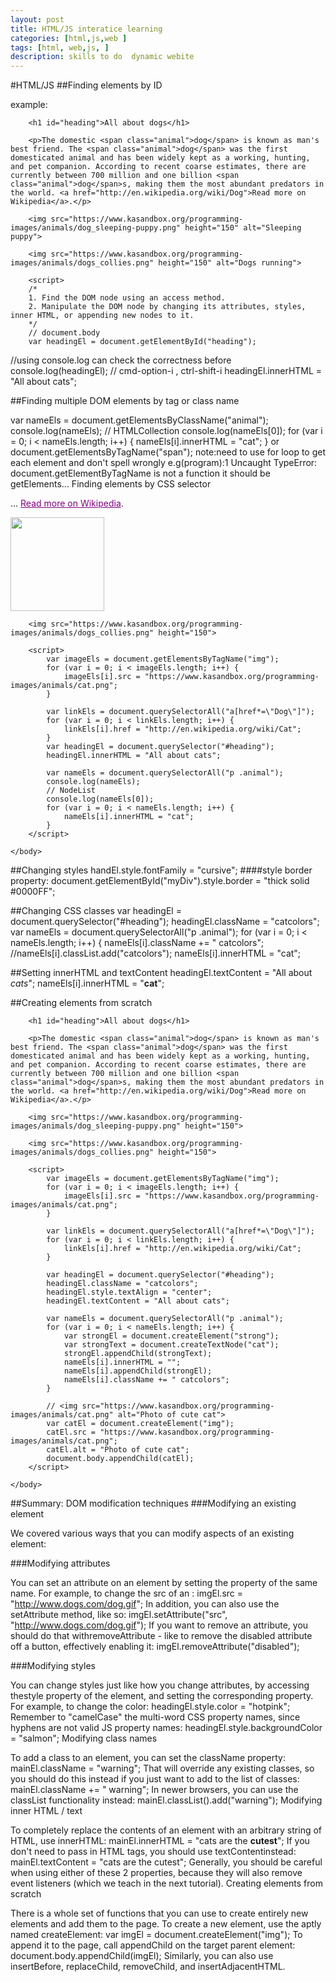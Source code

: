 ```yaml
---
layout: post
title: HTML/JS interatice learning
categories: [html,js,web ]
tags: [html, web,js, ]
description: skills to do  dynamic webite
---
```


#HTML/JS
##Finding elements by ID

example:
<!DOCTYPE html>
<html>
    <head>
        <meta charset="utf-8">
        <title>Finding elements by ID</title>
    </head>
    <body>

        <h1 id="heading">All about dogs</h1>
        
        <p>The domestic <span class="animal">dog</span> is known as man's best friend. The <span class="animal">dog</span> was the first domesticated animal and has been widely kept as a working, hunting, and pet companion. According to recent coarse estimates, there are currently between 700 million and one billion <span class="animal">dog</span>s, making them the most abundant predators in the world. <a href="http://en.wikipedia.org/wiki/Dog">Read more on Wikipedia</a>.</p>
        
        <img src="https://www.kasandbox.org/programming-images/animals/dog_sleeping-puppy.png" height="150" alt="Sleeping puppy">
        
        <img src="https://www.kasandbox.org/programming-images/animals/dogs_collies.png" height="150" alt="Dogs running">
        
        <script>
        /* 
        1. Find the DOM node using an access method.
        2. Manipulate the DOM node by changing its attributes, styles, inner HTML, or appending new nodes to it.
        */
        // document.body
        var headingEl = document.getElementById("heading");
//using console.log can check the correctness before
        console.log(headingEl);
        // cmd-option-i , ctrl-shift-i 
        headingEl.innerHTML = "All about cats";
        </script>
    </body>
</html>

##Finding multiple DOM elements by tag or class name

 var nameEls = document.getElementsByClassName("animal");
            console.log(nameEls);
            // HTMLCollection
            console.log(nameEls[0]);
            for (var i = 0; i < nameEls.length; i++) {
                nameEls[i].innerHTML = "cat";
            }
or document.getElementsByTagName("span");
note:need to use for loop to get each element and don't spell wrongly
e.g(program):1 Uncaught TypeError: document.getElementByTagName is not a function
it should be getElements...
Finding elements by CSS selector

 <head>
        <meta charset="utf-8">
        <title>Finding elements by CSS selector</title>
        <style>
            p .animal {
                color: red;
            }
            
        </style>
    </head>
<body>
 <h1 id="heading">All about dogs</h1>
...
 <script>
            var headingEl = document.querySelector("#heading");
            headingEl.innerHTML = "All about cats";
            
            var nameEls = document.querySelectorAll("p .animal");
            console.log(nameEls);
            // NodeList
            console.log(nameEls[0]);
            for (var i = 0; i < nameEls.length; i++) {
                nameEls[i].innerHTML = "cat";
            }
        </script>
        
    </body>
####note: there is a space between p and animal

The methods getElementsByClassName and getElementsByTagNamereturn an HTMLCollection object that acts like an array. That collection is "live", which means the collection is updated if additional elements with tag name or class name are added to the document.
var teamMembers = document.getElementsByClassName("team-member");
for (var i = 0; i < teamMembers.length; i++) {
   console.log(teamMembers[i].innerHTML);
}
The method querySelectorAll() returns a NodeList, which also acts like an array. That list is "static", which means that the list won't update even if new matching elements are added to the page. Most likely, you won't run into the difference between the two return data types when you're using these methods, but it's good to keep in mind.
Traversing the DOM

Another way to access elements is to "traverse" the DOM tree. Each element has properties that point to elements related to it:
firstElementChild
lastElementChild
nextElementChild/nextElementSibling
previousElementChild/previousElementSibling
childNodes
childElementCount
childNode is an element inside of another element. The first child is the first element inside of an element. An example of a childNode would be the strong tag in:
<p><strong>Text text text.</strong></p>
For example:
var salsMotto = document.getElementById("salsMotto");
for (var i = 0; i < salsMotto.childNodes.length; i++) {
   console.log(salsMotto.childNodes[i]);
}
These properties are not available on Text nodes, only on Element nodes. To make sure you can traverse an element, you can check itsnodeType/nodeValue properties. You likely will not need or want to use DOM traversal, but it is another option available to you.

##Changing attributes
 <style>
            p .animal {
                color: red;
            }
            
            a[href*="Dog"] {
                color: purple;
            }
        </style>
<body>
...
<a href="http://en.wikipedia.org/wiki/Dog">Read more on Wikipedia</a>.</p>
<img src="https://www.kasandbox.org/programming-images/animals/dog_sleeping-puppy.png" height="150">
        
        <img src="https://www.kasandbox.org/programming-images/animals/dogs_collies.png" height="150">
        
        <script>
            var imageEls = document.getElementsByTagName("img");
            for (var i = 0; i < imageEls.length; i++) {
                imageEls[i].src = "https://www.kasandbox.org/programming-images/animals/cat.png";
            }
            
            var linkEls = document.querySelectorAll("a[href*=\"Dog\"]");
            for (var i = 0; i < linkEls.length; i++) {
                linkEls[i].href = "http://en.wikipedia.org/wiki/Cat";
            }
            var headingEl = document.querySelector("#heading");
            headingEl.innerHTML = "All about cats";
            
            var nameEls = document.querySelectorAll("p .animal");
            console.log(nameEls);
            // NodeList
            console.log(nameEls[0]);
            for (var i = 0; i < nameEls.length; i++) {
                nameEls[i].innerHTML = "cat";
            }
        </script>
        
    </body>
</html>
##Changing styles
<style> 
#heading {
            }
        </style>
<script>
 var headingEl = document.querySelector("#heading");
            headingEl.style.color = "orange";
            headingEl.style.backgroundColor = "black";
            headingEl.style.textAlign = "center";
            headingEl.innerHTML = "All about cats";
            
            var nameEls = document.querySelectorAll("p .animal");
            for (var i = 0; i < nameEls.length; i++) {
                nameEls[i].innerHTML = "cat";
            }
 </script>
handEl.style.fontFamily = "cursive";
####style border property:
document.getElementById("myDiv").style.border = "thick solid #0000FF";

##Changing CSS classes
var headingEl = document.querySelector("#heading");
            headingEl.className = "catcolors";
var nameEls = document.querySelectorAll("p .animal");
            for (var i = 0; i < nameEls.length; i++) {
                nameEls[i].className += " catcolors";
                //nameEls[i].classList.add("catcolors");
                nameEls[i].innerHTML = "cat";

<script>
        var answers = document.querySelectorAll('#answers li');
        var rightAnswer = answers[0];
        var wrongAnswer1 = answers[1];
        var wrongAnswer2 = answers[2];
        
        rightAnswer.className = "right-answer";
        wrongAnswer1.className = "wrong-answer";
        wrongAnswer2.className = "wrong-answer";
</script>

##Setting innerHTML and textContent
 headingEl.textContent = "All about <em>cats</em>";
nameEls[i].innerHTML = "<strong>cat</strong>";

##Creating elements from scratch
<!DOCTYPE html>
<html>
    <head>
        <meta charset="utf-8">
        <title>Creating elements from scratch</title>
        <style>
            .catcolors {
                color: orange;
                background-color: black;
            }
        </style>
    </head>
    <body>

        <h1 id="heading">All about dogs</h1>
        
        <p>The domestic <span class="animal">dog</span> is known as man's best friend. The <span class="animal">dog</span> was the first domesticated animal and has been widely kept as a working, hunting, and pet companion. According to recent coarse estimates, there are currently between 700 million and one billion <span class="animal">dog</span>s, making them the most abundant predators in the world. <a href="http://en.wikipedia.org/wiki/Dog">Read more on Wikipedia</a>.</p>
        
        <img src="https://www.kasandbox.org/programming-images/animals/dog_sleeping-puppy.png" height="150">
        
        <img src="https://www.kasandbox.org/programming-images/animals/dogs_collies.png" height="150">
        
        <script>
            var imageEls = document.getElementsByTagName("img");
            for (var i = 0; i < imageEls.length; i++) {
                imageEls[i].src = "https://www.kasandbox.org/programming-images/animals/cat.png";
            }
            
            var linkEls = document.querySelectorAll("a[href*=\"Dog\"]");
            for (var i = 0; i < linkEls.length; i++) {
                linkEls[i].href = "http://en.wikipedia.org/wiki/Cat";
            }
            
            var headingEl = document.querySelector("#heading");
            headingEl.className = "catcolors";
            headingEl.style.textAlign = "center";
            headingEl.textContent = "All about cats";
            
            var nameEls = document.querySelectorAll("p .animal");
            for (var i = 0; i < nameEls.length; i++) {
                var strongEl = document.createElement("strong");
                var strongText = document.createTextNode("cat");
                strongEl.appendChild(strongText);
                nameEls[i].innerHTML = "";
                nameEls[i].appendChild(strongEl);
                nameEls[i].className += " catcolors";
            }
            
            // <img src="https://www.kasandbox.org/programming-images/animals/cat.png" alt="Photo of cute cat">
            var catEl = document.createElement("img");
            catEl.src = "https://www.kasandbox.org/programming-images/animals/cat.png";
            catEl.alt = "Photo of cute cat";
            document.body.appendChild(catEl);
        </script>
        
    </body>
</html>



##Summary: DOM modification techniques
###Modifying an existing element

We covered various ways that you can modify aspects of an existing element:

###Modifying attributes

You can set an attribute on an element by setting the property of the same name. For example, to change the src of an <img>:
imgEl.src = "http://www.dogs.com/dog.gif";
In addition, you can also use the setAttribute method, like so:
imgEl.setAttribute("src", "http://www.dogs.com/dog.gif");
If you want to remove an attribute, you should do that withremoveAttribute - like to remove the disabled attribute off a button, effectively enabling it:
imgEl.removeAttribute("disabled");

###Modifying styles

You can change styles just like how you change attributes, by accessing thestyle property of the element, and setting the corresponding property. For example, to change the color:
headingEl.style.color = "hotpink";
Remember to "camelCase" the multi-word CSS property names, since hyphens are not valid JS property names:
headingEl.style.backgroundColor = "salmon";
Modifying class names

To add a class to an element, you can set the className property:
mainEl.className = "warning";
That will override any existing classes, so you should do this instead if you just want to add to the list of classes:
mainEl.className += " warning";
In newer browsers, you can use the classList functionality instead:
mainEl.classList().add("warning");
Modifying inner HTML / text

To completely replace the contents of an element with an arbitrary string of HTML, use innerHTML:
mainEl.innerHTML = "cats are the <strong>cutest</strong>";
If you don't need to pass in HTML tags, you should use textContentinstead:
mainEl.textContent = "cats are the cutest";
Generally, you should be careful when using either of these 2 properties, because they will also remove event listeners (which we teach in the next tutorial).
Creating elements from scratch

There is a whole set of functions that you can use to create entirely new elements and add them to the page.
To create a new element, use the aptly named createElement:
var imgEl = document.createElement("img");
To append it to the page, call appendChild on the target parent element:
document.body.appendChild(imgEl);
Similarly, you can also use insertBefore, replaceChild, removeChild, and insertAdjacentHTML.
